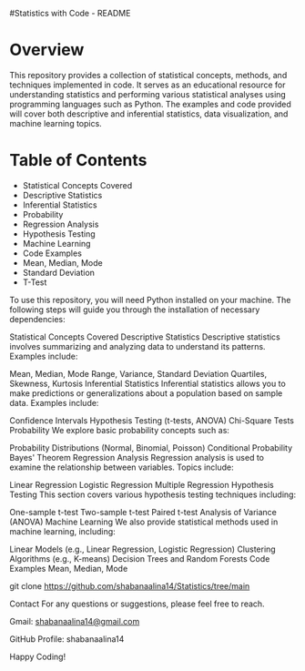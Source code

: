 #Statistics with Code - README

# Overview
This repository provides a collection of statistical concepts, methods, and techniques implemented in code. It serves as an educational resource for understanding statistics and performing various statistical analyses using programming languages such as Python. The examples and code provided will cover both descriptive and inferential statistics, data visualization, and machine learning topics.


# Table of Contents

- Statistical Concepts Covered
- Descriptive Statistics
- Inferential Statistics
- Probability
- Regression Analysis
- Hypothesis Testing
- Machine Learning
- Code Examples
- Mean, Median, Mode
- Standard Deviation
- T-Test


To use this repository, you will need Python installed on your machine. The following steps will guide you through the installation of necessary dependencies:


Statistical Concepts Covered
Descriptive Statistics
Descriptive statistics involves summarizing and analyzing data to understand its patterns. Examples include:

Mean, Median, Mode
Range, Variance, Standard Deviation
Quartiles, Skewness, Kurtosis
Inferential Statistics
Inferential statistics allows you to make predictions or generalizations about a population based on sample data. Examples include:

Confidence Intervals
Hypothesis Testing (t-tests, ANOVA)
Chi-Square Tests
Probability
We explore basic probability concepts such as:

Probability Distributions (Normal, Binomial, Poisson)
Conditional Probability
Bayes' Theorem
Regression Analysis
Regression analysis is used to examine the relationship between variables. Topics include:

Linear Regression
Logistic Regression
Multiple Regression
Hypothesis Testing
This section covers various hypothesis testing techniques including:

One-sample t-test
Two-sample t-test
Paired t-test
Analysis of Variance (ANOVA)
Machine Learning
We also provide statistical methods used in machine learning, including:

Linear Models (e.g., Linear Regression, Logistic Regression)
Clustering Algorithms (e.g., K-means)
Decision Trees and Random Forests
Code Examples
Mean, Median, Mode

git clone https://github.com/shabanaalina14/Statistics/tree/main

Contact For any questions or suggestions, please feel free to reach.

Gmail: shabanaalina14@gmail.com

GitHub Profile: shabanaalina14

Happy Coding!

